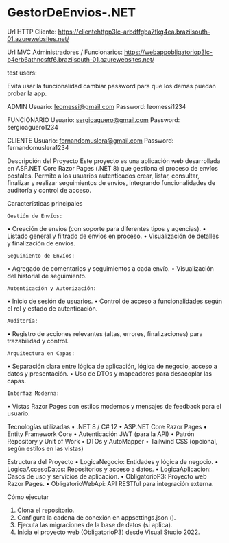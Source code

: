 # GestorDeEnvios-.NET

Url HTTP Cliente: 
https://clientehttpp3lc-arbdffgba7fkg4ea.brazilsouth-01.azurewebsites.net/

Url MVC Administradores / Funcionarios: 
https://webappobligatoriop3lc-b4erb6athncsftf6.brazilsouth-01.azurewebsites.net/

test users:

Evita usar la funcionalidad cambiar password para que los demas puedan probar la app.

ADMIN
Usuario: leomessi@gmail.com 
Password: leomessi1234 

FUNCIONARIO 
Usuario: sergioaguero@gmail.com 
Password: sergioaguero1234

CLIENTE
Usuario: fernandomuslera@gmail.com 
Password: fernandomuslera1234 

Descripción del Proyecto
Este proyecto es una aplicación web desarrollada en ASP.NET Core Razor Pages (.NET 8) que gestiona el proceso de envíos postales. Permite a los usuarios autenticados crear, listar, consultar, finalizar y realizar seguimientos de envíos, integrando funcionalidades de auditoría y control de acceso.

Características principales

	Gestión de Envíos:
•	Creación de envíos (con soporte para diferentes tipos y agencias).
•	Listado general y filtrado de envíos en proceso.
•	Visualización de detalles y finalización de envíos.

	Seguimiento de Envíos:
•	Agregado de comentarios y seguimientos a cada envío.
•	Visualización del historial de seguimiento.

	Autenticación y Autorización:
•	Inicio de sesión de usuarios.
•	Control de acceso a funcionalidades según el rol y estado de autenticación.

	Auditoría:
•	Registro de acciones relevantes (altas, errores, finalizaciones) para trazabilidad y control.

	Arquitectura en Capas:
•	Separación clara entre lógica de aplicación, lógica de negocio, acceso a datos y presentación.
•	Uso de DTOs y mapeadores para desacoplar las capas.

	Interfaz Moderna:
•	Vistas Razor Pages con estilos modernos y mensajes de feedback para el usuario.

Tecnologías utilizadas
•	.NET 8 / C# 12
•	ASP.NET Core Razor Pages
•	Entity Framework Core
•	Autenticación JWT (para la API)
•	Patrón Repository y Unit of Work
•	DTOs y AutoMapper
•	Tailwind CSS (opcional, según estilos en las vistas)

Estructura del Proyecto
•	LogicaNegocio: Entidades y lógica de negocio.
•	LogicaAccesoDatos: Repositorios y acceso a datos.
•	LogicaAplicacion: Casos de uso y servicios de aplicación.
•	ObligatorioP3: Proyecto web Razor Pages.
•	ObligatorioWebApi: API RESTful para integración externa.

Cómo ejecutar
1.	Clona el repositorio.
2.	Configura la cadena de conexión en appsettings.json ().
3.	Ejecuta las migraciones de la base de datos (si aplica).
4.	Inicia el proyecto web (ObligatorioP3) desde Visual Studio 2022.
